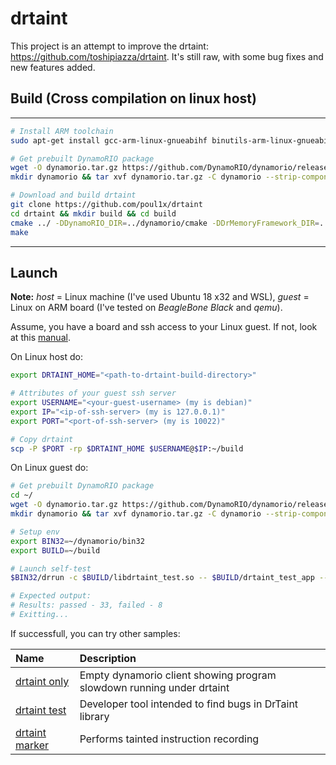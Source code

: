 drtaint
===

This project is an attempt to improve the drtaint: https://github.com/toshipiazza/drtaint. 
It's still raw, with some bug fixes and new features added.

## Build (Cross compilation on linux host)

---
```bash
# Install ARM toolchain
sudo apt-get install gcc-arm-linux-gnueabihf binutils-arm-linux-gnueabihf g++-arm-linux-gnueabihf

# Get prebuilt DynamoRIO package
wget -O dynamorio.tar.gz https://github.com/DynamoRIO/dynamorio/releases/download/release_8.0.0-1/DynamoRIO-ARM-Linux-EABIHF-8.0.0-1.tar.gz
mkdir dynamorio && tar xvf dynamorio.tar.gz -C dynamorio --strip-components 1

# Download and build drtaint
git clone https://github.com/poul1x/drtaint
cd drtaint && mkdir build && cd build
cmake ../ -DDynamoRIO_DIR=../dynamorio/cmake -DDrMemoryFramework_DIR=../dynamorio/drmemory/drmf -DCMAKE_TOOLCHAIN_FILE=toolchain-arm32.cmake
make
```
---

## Launch

**Note:** *host* = Linux machine (I've used Ubuntu 18 x32 and WSL), *guest* = Linux on ARM board (I've tested on *BeagleBone Black* and *qemu*). 

Assume, you have a board and ssh access to your Linux guest. If not, look at this [manual](/qemu).

On Linux host do:

```bash
export DRTAINT_HOME="<path-to-drtaint-build-directory>"

# Attributes of your guest ssh server
export USERNAME="<your-guest-username> (my is debian)"
export IP="<ip-of-ssh-server> (my is 127.0.0.1)"
export PORT="<port-of-ssh-server> (my is 10022)"

# Copy drtaint
scp -P $PORT -rp $DRTAINT_HOME $USERNAME@$IP:~/build
```

On Linux guest do:

```bash
# Get prebuilt DynamoRIO package
cd ~/
wget -O dynamorio.tar.gz https://github.com/DynamoRIO/dynamorio/releases/download/release_8.0.0-1/DynamoRIO-ARM-Linux-EABIHF-8.0.0-1.tar.gz
mkdir dynamorio && tar xvf dynamorio.tar.gz -C dynamorio --strip-components 1

# Setup env
export BIN32=~/dynamorio/bin32
export BUILD=~/build

# Launch self-test
$BIN32/drrun -c $BUILD/libdrtaint_test.so -- $BUILD/drtaint_test_app --all

# Expected output: 
# Results: passed - 33, failed - 8
# Exitting...
```

If successfull, you can try other samples:

| Name                                  | Description                                                           |
| :------------------------------------ | :-------------------------------------------------------------------- |
| [drtaint only](/app/drtaint_only)     | Empty dynamorio client showing program slowdown running under drtaint |
| [drtaint test](/app/drtaint_test)     | Developer tool intended to find bugs in DrTaint library               |
| [drtaint marker](/app/drtaint_marker) | Performs tainted instruction recording                                |
